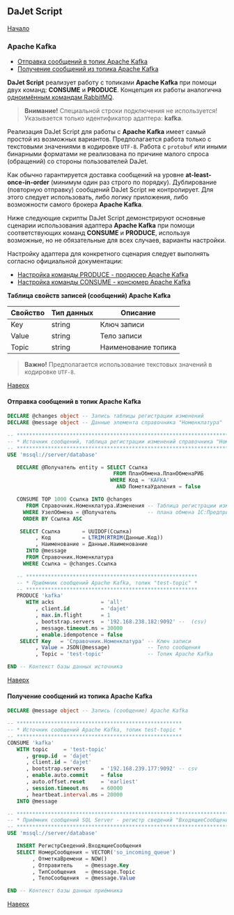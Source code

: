 ## DaJet Script

[Начало](https://github.com/zhichkin/dajet/tree/main/doc/dajet-script/README.md)

### Apache Kafka

- [Отправка сообщений в топик Apache Kafka](#отправка-сообщений-в-топик-apache-kafka)
- [Получение сообщений из топика Apache Kafka](#получение-сообщений-из-топика-apache-kafka)

**DaJet Script** реализует работу с топиками **Apache Kafka** при помощи двух команд: **CONSUME** и **PRODUCE**. Концепция их работы аналогична [одноимённым командам RabbitMQ](https://github.com/zhichkin/dajet/edit/main/doc/dajet-script/rabbitmq/README.md).

> **Внимание!** Специальной строки подключения не используется! Указывается только идентификатор адаптера: **kafka**.

Реализация DaJet Script для работы с **Apache Kafka** имеет самый простой из возможных вариантов. Предполагается работа только с текстовыми значениями в кодировке ```UTF-8```. Работа с ```protobuf``` или иными бинарными форматами не реализована по причине малого спроса (обращений) со стороны пользователей DaJet.

Как обычно гарантируется доставка сообщений на уровне **at-least-once-in-order** (минимум один раз строго по порядку). Дублирование (повторную отправку) сообщений DaJet Script не контролирует. Для этого следует использовать, либо логику приложения, либо возможности самого брокера **Apache Kafka**.

Ниже следующие скрипты DaJet Script демонстрируют основные сценарии использования адаптера **Apache Kafka** при помощи соответствующих команд **CONSUME** и **PRODUCE**, используя возможные, но не обязательные для всех случаев, варианты настройки.

Настройку адаптера для конкретного сценария следует выполнять согласно официальной документации:
- [Настройка команды PRODUCE - продюсер Apache Kafka](https://docs.confluent.io/platform/current/clients/producer.html)
- [Настройка команды CONSUME - консюмер Apache Kafka](https://docs.confluent.io/platform/current/clients/consumer.html)

**Таблица свойств записей (сообщений) Apache Kafka**

|**Свойство**|**Тип данных**|**Описание**|
|---|---|---|
|Key|string|Ключ записи|
|Value|string|Тело записи|
|Topic|string|Наименование топика|

> **Важно!** Предполагается использование текстовых значений в кодировке ```UTF-8```.

[Наверх](#apache-kafka)

#### Отправка сообщений в топик Apache Kafka

```SQL
DECLARE @changes object -- Запись таблицы регистрации изменений
DECLARE @message object -- Данные элемента справочника "Номенклатура"

-- ********************************************************************************
-- * Источник сообщений, таблица регистрации изменений справочника "Номенклатура" *
-- ********************************************************************************
USE 'mssql://server/database'

   DECLARE @Получатель entity = SELECT Ссылка
                                  FROM ПланОбмена.ПланОбменаРИБ
                                 WHERE Код = 'KAFKA'
                                   AND ПометкаУдаления = false

   CONSUME TOP 1000 Ссылка INTO @changes
      FROM Справочник.Номенклатура.Изменения -- Таблица регистрации изменений
     WHERE УзелОбмена = @Получатель          -- плана обмена 1С:Предприятие 8
     ORDER BY Ссылка ASC

    SELECT Ссылка       = UUIDOF(Ссылка)
         , Код          = LTRIM(RTRIM(Данные.Код))
         , Наименование = Данные.Наименование
      INTO @message
      FROM Справочник.Номенклатура
     WHERE Ссылка = @changes.Ссылка

   -- *******************************************************
   -- * Приёмник сообщений Apache Kafka, топик "test-topic" *
   -- *******************************************************
   PRODUCE 'kafka'
      WITH acks               = 'all'
         , client.id          = 'dajet'
         , max.in.flight      = 1
         , bootstrap.servers  = '192.168.238.182:9092' --  (csv)
         , message.timeout.ms = 30000
         , enable.idempotence = false
    SELECT Key   = 'Справочник.Номенклатура' -- Ключ записи
         , Value = JSON(@message)            -- Тело сообщения
         , Topic = 'test-topic'              -- Топик Apache Kafka

END -- Контекст базы данных источника
```

[Наверх](#apache-kafka)

#### Получение сообщений из топика Apache Kafka

```SQL
DECLARE @message object -- Запись (сообщение) Apache Kafka

-- *****************************************************
-- * Источник сообщений Apache Kafka, топик test-topic *
-- *****************************************************
CONSUME 'kafka'
   WITH topic     = 'test-topic'
      , group.id  = 'dajet'
      , client.id = 'dajet'
      , bootstrap.servers     = '192.168.239.177:9092' -- csv
      , enable.auto.commit    = false
      , auto.offset.reset     = 'earliest'
      , session.timeout.ms    = 60000
      , heartbeat.interval.ms = 20000
   INTO @message

-- ************************************************************************
-- * Приёмник сообщений SQL Server - регистр сведений "ВходящиеСообщения" *
-- ************************************************************************
USE 'mssql://server/database'

   INSERT РегистрСведений.ВходящиеСообщения
   SELECT НомерСообщения = VECTOR('so_incoming_queue')
        , ОтметкаВремени = NOW()
        , Отправитель    = @message.Key
        , ТипСообщения   = @message.Topic
        , ТелоСообщения  = @message.Value

END -- Контекст базы данных приёмника
```

[Наверх](#apache-kafka)
